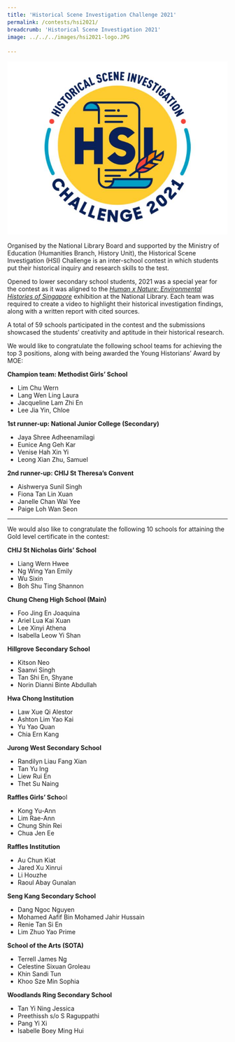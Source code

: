 ```yaml
---
title: 'Historical Scene Investigation Challenge 2021'
permalink: /contests/hsi2021/
breadcrumb: 'Historical Scene Investigation 2021'
image: ../../../images/hsi2021-logo.JPG

---
```


![](../images/hsi2021-logo.JPG)

Organised by the National Library Board and supported by the Ministry of Education (Humanities Branch, History Unit), the Historical Scene Investigation (HSI) Challenge is an inter-school contest in which students put their historical inquiry and research skills to the test. 

Opened to lower secondary school students, 2021 was a special year for the contest as it was aligned to the *[Human x Nature: Environmental Histories of Singapore](https://exhibitions.nlb.gov.sg/exhibitions/past-exhibitions/humanxnature/)* exhibition at the National Library. Each team was required to create a video to highlight their historical investigation findings, along with a written report with cited sources.

A total of 59 schools participated in the contest and the submissions showcased the students’ creativity and aptitude in their historical research.

We would like to congratulate the following school teams for achieving the top 3 positions, along with being awarded the Young Historians’ Award by MOE:

**Champion team: Methodist Girls’ School**

- Lim Chu Wern
- Lang Wen Ling Laura
- Jacqueline Lam Zhi En
- Lee Jia Yin, Chloe
  

**1st runner-up: National Junior College (Secondary)**

- Jaya Shree Adheenamilagi
- Eunice Ang Geh Kar
- Venise Hah Xin Yi
- Leong Xian Zhu, Samuel
  

**2nd runner-up: CHIJ St Theresa’s Convent** 

- Aishwerya Sunil Singh
- Fiona Tan Lin Xuan
- Janelle Chan Wai Yee
- Paige Loh Wan Seon
  


 <hr>

We would also like to congratulate the following 10 schools for attaining the Gold level certificate in the contest:

**CHIJ St Nicholas Girls’ School**

- Liang Wern Hwee 
- Ng Wing Yan Emily
- Wu Sixin 
- Boh Shu Ting Shannon 
  

**Chung Cheng High School (Main)**

- Foo Jing En Joaquina
- Ariel Lua Kai Xuan
- Lee Xinyi Athena
- Isabella Leow Yi Shan
  

**Hillgrove Secondary School**

- Kitson Neo
- Saanvi Singh
- Tan Shi En, Shyane
- Norin Dianni Binte Abdullah 
  

**Hwa Chong Institution**

- Law Xue Qi Alestor 
- Ashton Lim Yao Kai 
- Yu Yao Quan 
- Chia Ern Kang
  

**Jurong West Secondary School**

- Randilyn Liau Fang Xian
- Tan Yu Ing
- Liew Rui En
- Thet Su Naing
  

**Raffles Girls’ Scho**ol

- Kong Yu-Ann
- Lim Rae-Ann
- Chung Shin Rei
- Chua Jen Ee
  

**Raffles Institution**

- Au Chun Kiat
- Jared Xu Xinrui
- Li Houzhe
- Raoul Abay Gunalan
  

**Seng Kang Secondary School**

- Dang Ngoc Nguyen
- Mohamed Aafif Bin Mohamed Jahir Hussain
- Renie Tan Si En
- Lim Zhuo Yao Prime
  

**School of the Arts (SOTA)**

- Terrell James Ng
- Celestine Sixuan Groleau
- Khin Sandi Tun
- Khoo Sze Min Sophia
  

**Woodlands Ring Secondary School**

- Tan Yi Ning Jessica
- Preethissh s/o S Raguppathi
- Pang Yi Xi
- Isabelle Boey Ming Hui
  

